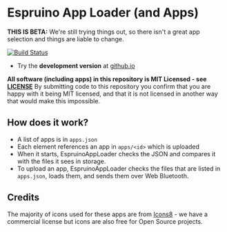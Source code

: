 Espruino App Loader (and Apps)
==============================

**THIS IS BETA:** We're still trying things out, so there isn't a great
app selection and things are liable to change.

[![Build Status](https://github.com/joaquimorg/EspruinoApps/actions/workflows/nodejs.yml/badge.svg)](https://github.com/joaquimorg/EspruinoApps/actions/workflows/nodejs.yml)

<!-- * Try the **release version** at [espruino.com/apps](https://espruino.com/apps) -->
* Try the **development version** at [github.io](https://joaquimorg.github.io/EspruinoApps/)

**All software (including apps) in this repository is MIT Licensed - see [LICENSE](LICENSE)** By
submitting code to this repository you confirm that you are happy with it being MIT licensed,
and that it is not licensed in another way that would make this impossible.

## How does it work?

* A list of apps is in `apps.json`
* Each element references an app in `apps/<id>` which is uploaded
* When it starts, EspruinoAppLoader checks the JSON and compares
it with the files it sees in storage.
* To upload an app, EspruinoAppLoader checks the files that are
listed in `apps.json`, loads them, and sends them over Web Bluetooth.

## Credits

The majority of icons used for these apps are from [Icons8](https://icons8.com/) - we have a commercial license but icons are also free for Open Source projects.

